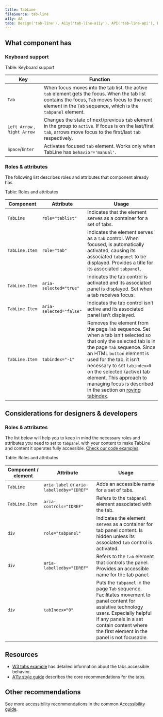 ```yaml
---
title: TabLine
fileSource: tab-line
a11y: AA
tabs: Design('tab-line'), A11y('tab-line-a11y'), API('tab-line-api'), Example('tab-line-code'), Changelog('tab-line-changelog')
---
```


## What component has

### Keyboard support

Table: Keyboard support

| Key                          | Function                                                                                                                                                                                                         |
| ---------------------------- | ---------------------------------------------------------------------------------------------------------------------------------------------------------------------------------------------------------------- |
| `Tab`                        | When focus moves into the tab list, the active `tab` element gets the focus. When the tab list contains the focus, `Tab` moves focus to the next element in the `Tab` sequence, which is the `tabpanel` element. |
| `Left Arrow` , `Right Arrow` | Changes the state of next/previous `tab` element in the group to `active`. If focus is on the last/first `tab`, arrows move focus to the first/last `tab` respectively.                                          |
| `Space`/`Enter`              | Activates focused `tab` element. Works only when TabLine has `behavior='manual'`.                                                                                                                                |

### Roles & attributes

The following list describes roles and attributes that component already has.

Table: Roles and attributes

| Component           | Attribute               | Usage                                                                                                                                                                                                                                                                                                                                                                                                                              |
| ------------------- | ----------------------- | ---------------------------------------------------------------------------------------------------------------------------------------------------------------------------------------------------------------------------------------------------------------------------------------------------------------------------------------------------------------------------------------------------------------------------------- |
| `TabLine`           | `role="tablist"`        | Indicates that the element serves as a container for a set of tabs.                                                                                                                                                                                                                                                                                                                                                                |
| `TabLine.Item`      | `role="tab"`            | Indicates the element serves as a `tab` control. When focused, is automatically activated, causing its associated `tabpanel` to be displayed. Provides a title for its associated `tabpanel`.                                                                                                                                                                                                                                      |
| `TabLine.Item`      | `aria-selected="true"`  | Indicates the tab control is activated and its associated panel is displayed. Set when a tab receives focus.                                                                                                                                                                                                                                                                                                                       |
| `TabLine.Item`      | `aria-selected="false"` | Indicates the tab control isn’t active and its associated panel isn’t displayed.                                                                                                                                                                                                                                                                                                                                                   |
| `TabLine.Item`      | `tabindex="-1"`         | Removes the element from the page `Tab` sequence. Set when a tab isn’t selected so that only the selected tab is in the page `Tab` sequence. Since an HTML `button` element is used for the tab, it isn’t necessary to set `tabindex=0` on the selected (active) tab element. This approach to managing focus is described in the section on [roving tabindex](https://www.w3.org/TR/wai-aria-practices-1.1/#kbd-roving-tabindex). |

## Considerations for designers & developers

### Roles & attributes

The list below will help you to keep in mind the necessary roles and attributes you need to set to `tabpanel` with your content to make TabLine and content it operates fully accessible. [Check our code examples](/components/tab-line/tab-line-code).

Table: Roles and attributes

| Component / element | Attribute                 | Usage                                                                                                                                                                                                                                  |
| ------------------- | ------------------------- | -------------------------------------------------------------------------------------------------------------------------------------------------------------------------------------------------------------------------------------- |
| `TabLine`           | `aria-label` or `aria-labelledby="IDREF"` | Adds an accessible name for a set of tabs.                                                                                                                                                                            |
| `TabLine.Item`      | `aria-controls="IDREF"`   | Refers to the `tabpanel` element associated with the tab.                                                                                                                                                                              |
| `div`               | `role="tabpanel"`         | Indicates the element serves as a container for tab panel content. Is hidden unless its associated `tab` control is activated.                                                                                                         |
| `div`               | `aria-labelledby="IDREF"` | Refers to the `tab` element that controls the panel. Provides an accessible name for the tab panel.                                                                                                                                    |
| `div`               | `tabIndex="0"`            | Puts the `tabpanel` in the page `Tab` sequence. Facilitates movement to panel content for assistive technology users. Especially helpful if any panels in a set contain content where the first element in the panel is not focusable. |

## Resources

- [W3 tabs example](https://www.w3.org/TR/wai-aria-practices-1.1/examples/tabs/tabs-1/tabs.html) has detailed information about the tabs accessible behavior.
- [A11y style guide](https://a11y-style-guide.com/style-guide/section-structure.html#kssref-structure-tabs) describes the core recommendations for the tabs.

## Other recommendations

See more accessibility recommendations in the common [Accessibility guide](/core-principles/a11y/a11y).
